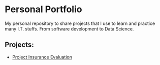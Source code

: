 # Personal Portfolio
My personal repository to share projects that I use to learn and practice many I.T. stuffs. From software development to Data Science.

## Projects:
* [Project Insurance Evaluation](https://github.com/wsbrito/portfolio/blob/master/project-insurance-evaluation/)
